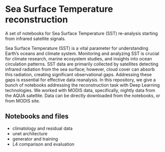 # Sea Surface Temperature reconstruction
A set of notebooks for Sea Surface Temperature (SST) re-analysis starting from infrared satellite signals.

Sea Surface Temperature (SST) is a vital parameter for understanding Earth’s oceans and climate system. Monitoring and analyzing SST is crucial for climate research, marine ecosystem studies, and insights into ocean circulation patterns. SST data are primarily collected by satellites detecting infrared radiation from the sea surface; however, cloud cover can absorb this radiation, creating significant observational gaps. Addressing these gaps is essential for effective data reanalysis. In this repository, we give a bunch of notebooks addressing the reconstruction task with Deep Learning technologies. We worked with MODIS data, specifically, nightly data from the AQUA satellite. Data can be directly downloaded from the notebooks, or from MODIS site.

## Notebooks and files
* climatology and residual data
* unet architecture
* generator and training
* L4 comparison and evaluation
